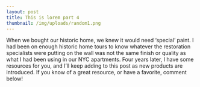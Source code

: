 ```yaml
---
layout: post
title: This is lorem part 4
thumbnail: /img/uploads/random1.png
---
```

When we bought our historic home, we knew it would need ‘special’ paint. I had been on enough historic home tours to know whatever the restoration specialists were putting on the wall was not the same finish or quality as what I had been using in our NYC apartments. Four years later, I have some resources for you, and I’ll keep adding to this post as new products are introduced. If you know of a great resource, or have a favorite, comment below!